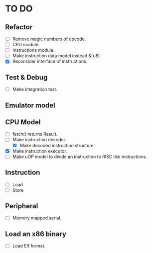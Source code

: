 # TO DO

## Refactor

- [ ] Remove magic numbers of opcode.
- [ ] CPU module.
- [ ] Instructions module.
- [ ] Make instruction data model instead &[u8]
- [x] Reconsider interface of instructions.

## Test & Debug

- [ ] Make integration test.

## Emulator model

## CPU Model

- [ ] fetch() returns Result.
- [ ] Make instruction decoder.
  - [x] Make decoded instruction structure.
- [x] Make instruction executor.
- [ ] Make uOP model to divide an instruction to RISC like instructions.

## Instruction

- [ ] Load
- [ ] Store

## Peripheral

- [ ] Memory mapped serial.

## Load an x86 binary

- [ ] Load Elf format.
